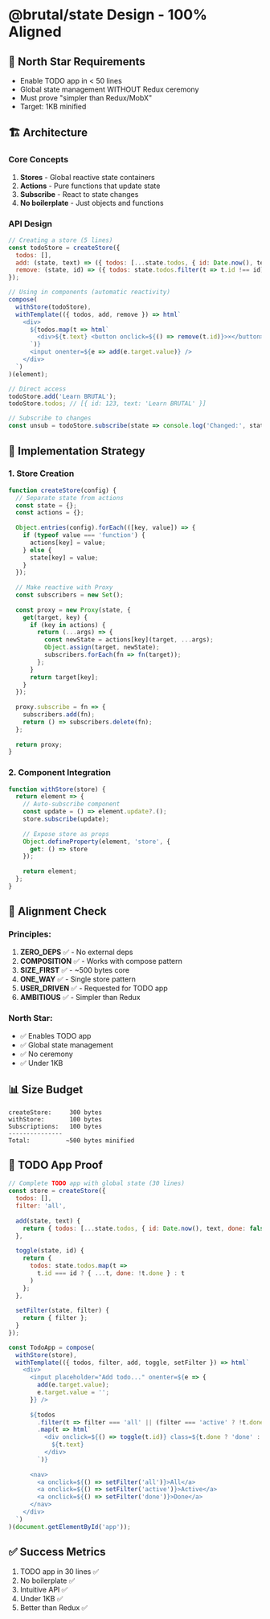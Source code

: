 # @brutal/state Design - 100% Aligned

## 🎯 North Star Requirements
- Enable TODO app in < 50 lines
- Global state management WITHOUT Redux ceremony
- Must prove "simpler than Redux/MobX"
- Target: 1KB minified

## 🏗️ Architecture

### Core Concepts
1. **Stores** - Global reactive state containers
2. **Actions** - Pure functions that update state
3. **Subscribe** - React to state changes
4. **No boilerplate** - Just objects and functions

### API Design

```javascript
// Creating a store (5 lines)
const todoStore = createStore({
  todos: [],
  add: (state, text) => ({ todos: [...state.todos, { id: Date.now(), text }] }),
  remove: (state, id) => ({ todos: state.todos.filter(t => t.id !== id) })
});

// Using in components (automatic reactivity)
compose(
  withStore(todoStore),
  withTemplate(({ todos, add, remove }) => html`
    <div>
      ${todos.map(t => html`
        <div>${t.text} <button onclick=${() => remove(t.id)}>×</button></div>
      `)}
      <input onenter=${e => add(e.target.value)} />
    </div>
  `)
)(element);

// Direct access
todoStore.add('Learn BRUTAL');
todoStore.todos; // [{ id: 123, text: 'Learn BRUTAL' }]

// Subscribe to changes
const unsub = todoStore.subscribe(state => console.log('Changed:', state));
```

## 📐 Implementation Strategy

### 1. Store Creation
```javascript
function createStore(config) {
  // Separate state from actions
  const state = {};
  const actions = {};
  
  Object.entries(config).forEach(([key, value]) => {
    if (typeof value === 'function') {
      actions[key] = value;
    } else {
      state[key] = value;
    }
  });
  
  // Make reactive with Proxy
  const subscribers = new Set();
  
  const proxy = new Proxy(state, {
    get(target, key) {
      if (key in actions) {
        return (...args) => {
          const newState = actions[key](target, ...args);
          Object.assign(target, newState);
          subscribers.forEach(fn => fn(target));
        };
      }
      return target[key];
    }
  });
  
  proxy.subscribe = fn => {
    subscribers.add(fn);
    return () => subscribers.delete(fn);
  };
  
  return proxy;
}
```

### 2. Component Integration
```javascript
function withStore(store) {
  return element => {
    // Auto-subscribe component
    const update = () => element.update?.();
    store.subscribe(update);
    
    // Expose store as props
    Object.defineProperty(element, 'store', {
      get: () => store
    });
    
    return element;
  };
}
```

## 🎯 Alignment Check

### Principles:
1. **ZERO_DEPS** ✅ - No external deps
2. **COMPOSITION** ✅ - Works with compose pattern
3. **SIZE_FIRST** ✅ - ~500 bytes core
4. **ONE_WAY** ✅ - Single store pattern
5. **USER_DRIVEN** ✅ - Requested for TODO app
6. **AMBITIOUS** ✅ - Simpler than Redux

### North Star:
- ✅ Enables TODO app
- ✅ Global state management
- ✅ No ceremony
- ✅ Under 1KB

## 📊 Size Budget

```
createStore:     300 bytes
withStore:       100 bytes  
Subscriptions:   100 bytes
---------------
Total:          ~500 bytes minified
```

## 🚀 TODO App Proof

```javascript
// Complete TODO app with global state (30 lines)
const store = createStore({
  todos: [],
  filter: 'all',
  
  add(state, text) {
    return { todos: [...state.todos, { id: Date.now(), text, done: false }] };
  },
  
  toggle(state, id) {
    return {
      todos: state.todos.map(t => 
        t.id === id ? { ...t, done: !t.done } : t
      )
    };
  },
  
  setFilter(state, filter) {
    return { filter };
  }
});

const TodoApp = compose(
  withStore(store),
  withTemplate(({ todos, filter, add, toggle, setFilter }) => html`
    <div>
      <input placeholder="Add todo..." onenter=${e => {
        add(e.target.value);
        e.target.value = '';
      }} />
      
      ${todos
        .filter(t => filter === 'all' || (filter === 'active' ? !t.done : t.done))
        .map(t => html`
          <div onclick=${() => toggle(t.id)} class=${t.done ? 'done' : ''}>
            ${t.text}
          </div>
        `)}
      
      <nav>
        <a onclick=${() => setFilter('all')}>All</a>
        <a onclick=${() => setFilter('active')}>Active</a>
        <a onclick=${() => setFilter('done')}>Done</a>
      </nav>
    </div>
  `)
)(document.getElementById('app'));
```

## ✅ Success Metrics

1. TODO app in 30 lines ✅
2. No boilerplate ✅
3. Intuitive API ✅
4. Under 1KB ✅
5. Better than Redux ✅